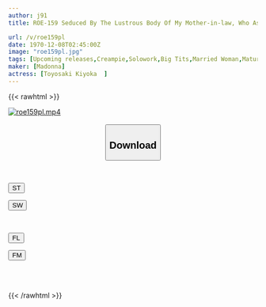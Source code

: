 ```yaml
---
author: j91
title: ROE-159 Seduced By The Lustrous Body Of My Mother-in-law, Who Aspires To Be An Underwear Model... Kiyoka Toyosaki Drowns In Her Instincts Over And Over Again For A Week

url: /v/roe159pl
date: 1970-12-08T02:45:00Z
image: "roe159pl.jpg"
tags: [Upcoming releases,Creampie,Solowork,Big Tits,Married Woman,Mature Woman,Stepmother	 ]
maker: [Madonna]
actress: [Toyosaki Kiyoka  ]
---
```



{{< rawhtml >}}

<div class="video" data-videoid="pending_link.html">
    <a href="javascript:;">
        <img src="/v/roe159pl/roe159pl.jpg" width="WIDTH" height="HEIGHT" alt="roe159pl.mp4" loading="lazy">
    </a>
</div>

<script type="text/javascript" src="https://j91.asia/asset/on-demand-pend.js"></script>

<br>
  <link rel="stylesheet" href="https://j91.asia/asset/bs5.css">
  
  <center>
  <button class="btn btn-primary" type="button" data-bs-toggle="collapse" data-bs-target=".multi-collapse" aria-expanded="false" aria-controls="multiCollapseExample1 multiCollapseExample2"><h2>Download</h2></button></center>
</p>
<div class="row">
  <div class="col">
    <div class="collapse multi-collapse" id="multiCollapseExample1">
      <div class="card card-body">
	      	      <br>
<div class="buttons">  
<p><a href="https://j91.asia/pending_link.html" target="_blank"><button class="btn-hover color-3"><i class="fa fa-download"></i> ST</button></a></p>
<p><a href="https://j91.asia/pending_link.html" target="_blank"><button class="btn-hover color-2"><i class="fa fa-download"></i> SW</button></a></p></div>
    </div>
  </div>
</div>
  <div class="col">
    <div class="collapse multi-collapse" id="multiCollapseExample2">
      <div class="card card-body">
	      <br>
<div class="buttons">
<p><a href="https://j91.asia/pending_link.html" target="_blank"><button class="btn-hover color-9"><i class="fa fa-download"></i> FL</button></a></p>
<p><a href="https://j91.asia/pending_link.html" target="_blank"><button class="btn-hover color-8"><i class="fa fa-download"></i> FM</button></a></p></div>
<br><br>
      </div>
    </div>
  </div>
</div>

{{< /rawhtml >}}